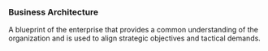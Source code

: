 ### Business Architecture
A blueprint of the enterprise that provides a common understanding
of the organization and is used to align strategic
objectives and tactical demands.

